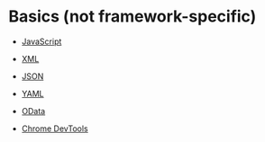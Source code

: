 # Basics (not framework-specific)

- [JavaScript](https://github.com/msg-CareerPaths/sap-ui5-persona/blob/main/chapters/003-Basics-(not-specific)/003a-JavaScript.md)

- [XML](https://github.com/msg-CareerPaths/sap-ui5-persona/blob/main/chapters/003-Basics-(not-specific)/003b-XML.md)

- [JSON](https://github.com/msg-CareerPaths/sap-ui5-persona/blob/main/chapters/003-Basics-(not-specific)/003c-JSON.md)

- [YAML](https://github.com/msg-CareerPaths/sap-ui5-persona/blob/main/chapters/003-Basics-(not-specific)/003d-YAML.md)

- [OData](https://github.com/msg-CareerPaths/sap-ui5-persona/blob/main/chapters/003-Basics-(not-specific)/003e-OData.md)

- [Chrome DevTools](https://github.com/msg-CareerPaths/sap-ui5-persona/blob/main/chapters/003-Basics-(not-specific)/003f-Chrome-DevTools.md)
